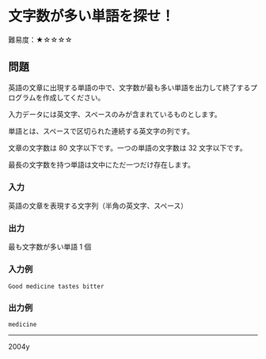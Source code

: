 # 文字数が多い単語を探せ！

難易度：★☆☆☆☆

## 問題

英語の文章に出現する単語の中で、文字数が最も多い単語を出力して終了するプログラムを作成してください。

入力データには英文字、スペースのみが含まれているものとします。

単語とは、スペースで区切られた連続する英文字の列です。

文章の文字数は 80 文字以下です。一つの単語の文字数は 32 文字以下です。

最長の文字数を持つ単語は文中にただ一つだけ存在します。

### 入力

英語の文章を表現する文字列（半角の英文字、スペース）

### 出力

最も文字数が多い単語 1 個

### 入力例

```
Good medicine tastes bitter
```

### 出力例

```
medicine
```

-----
2004y